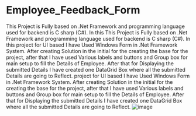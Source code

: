 # Employee_Feedback_Form


This Project is Fully based on .Net Framework and programming language used for backend is C sharp (C#).
In this This Project is Fully based on .Net Framework and programming language used for backend is C sharp (C#).
In this project for UI based I have Used Windows Form in .Net Framework System. After creating Solution in the initial for the creating the base for the project, after that I have used Various labels and buttons and Group box for main setup to fill the Details of Employee. After that for Displaying the submitted Details I have created one DataGrid Box where all the submitted Details are going to Reflect.
project for UI based I have Used Windows Form in .Net Framework System. After creating Solution in the initial for the creating the base for the project, after that I have used Various labels and buttons and Group box for main setup to fill the Details of Employee. After that for Displaying the submitted Details I have created one DataGrid Box where all the submitted Details are going to Reflect.
![image](https://user-images.githubusercontent.com/110379766/236603105-740cde48-fc45-4867-8f21-5b6989409d62.png)

